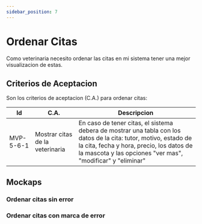 ```yaml
---
sidebar_position: 7
---
```


# Ordenar Citas
Como veterinaria necesito ordenar las citas en mi sistema tener una mejor visualizacion de estas.

<!-- En la siguiente imagen reprecenta el flujo general de la historia de usuario: -->
<!-- ![Task Flow de Gestionar citas](/img/gestionar_citas/agregar_cita/agregar_cita_diagrama.svg) -->

## Criterios de Aceptacion
Son los criterios de aceptacion (C.A.) para ordenar citas:

| Id | C.A. | Descripcion | 
|-------------------- | -------- | -------- | 
| MVP-5-6-1 | Mostrar citas de la veterinaria | En caso de tener citas, el sistema debera de mostrar una tabla con los datos de la cita: tutor, motivo, estado de la cita, fecha y hora, precio, los datos de la mascota y las opciones "ver mas", "modificar" y "eliminar" |



## Mockaps

### Ordenar citas sin error
<!-- ![Mockap de Gestionar citas general](/img/gestionar_citas/agregar_cita/agregar_cita_mockap.svg) -->

### Ordenar citas con marca de error
<!-- ![Mockap de Gestionar citas tabla](/img/gestionar_citas/agregar_cita/agregar_cita_error_mockap.svg) -->